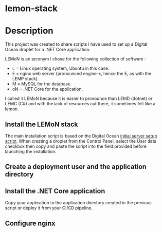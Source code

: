 # lemon-stack
# Description
This project was created to share scripts I have used to set up a Digital Ocean droplet for a .NET Core application. 

LEMoN is an acronym I chose for the following collection of software : 
* L = Linux operating system, Ubuntu in this case.
* E = nginx web server (pronounced engine-x, hence the E, as with the LEMP stack).
* M = MySQL for the database.
* oN = .NET Core for the application.

I called it LEMoN because it is easier to pronounce than LEMD (dotnet) or LEMC (C#) and with the lack of resources out there, it sometimes felt like a lemon.

## Install the LEMoN stack
The main installation script is based on the Digital Ocean [initial server setup script](https://www.digitalocean.com/community/tutorials/automating-initial-server-setup-with-ubuntu-18-04). When creating a droplet from the Control Panel, select the User data checkbox then copy and paste the script into the field provided before launching the installation.

## Create a deployment user and the application directory


## Install the .NET Core application
Copy your application to the application directory created in the previous script or deploy it from your CI/CD pipeline.

## Configure nginx
